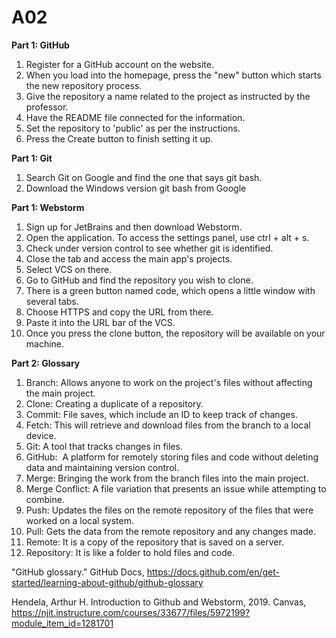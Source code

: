 # A02
**Part 1: GitHub**
1. Register for a GitHub account on the website.
2. When you load into the homepage, press the "new" button which starts the new repository process.
3. Give the repository a name related to the project as instructed by the professor.
4. Have the README file connected for the information.
5. Set the repository to 'public' as per the instructions.
6. Press the Create button to finish setting it up.

**Part 1: Git**
1. Search Git on Google and find the one that says git bash.
2. Download the Windows version git bash from Google

**Part 1: Webstorm**
1. Sign up for JetBrains and then download Webstorm.
2. Open the application. To access the settings panel, use ctrl + alt + s.
3. Check under version control to see whether git is identified.
4. Close the tab and access the main app's projects.
5. Select VCS on there.
6. Go to GitHub and find the repository you wish to clone.
7. There is a green button named code, which opens a little window with several tabs.
8. Choose HTTPS and copy the URL from there.
9. Paste it into the URL bar of the VCS.
10. Once you press the clone button, the repository will be available on your machine.

**Part 2: Glossary**
1. Branch: Allows anyone to work on the project's files without affecting the main project.
2. Clone: Creating a duplicate of a repository.
3. Commit: File saves, which include an ID to keep track of changes.
4. Fetch: This will retrieve and download files from the branch to a local device.
5. Git: A tool that tracks changes in files.
6. GitHub:  A platform for remotely storing files and code without deleting data and maintaining version control.
7. Merge: Bringing the work from the branch files into the main project.
8. Merge Conflict: A file variation that presents an issue while attempting to combine.
9. Push: Updates the files on the remote repository of the files that were worked on a local system.
10. Pull: Gets the data from the remote repository and any changes made.
11. Remote: It is a copy of the repository that is saved on a server.
12. Repository: It is like a folder to hold files and code.


"GitHub glossary." GitHub Docs, 
https://docs.github.com/en/get-started/learning-about-github/github-glossary

Hendela, Arthur H. Introduction to Github and Webstorm, 2019. Canvas,
https://njit.instructure.com/courses/33677/files/5972199?module_item_id=1281701
